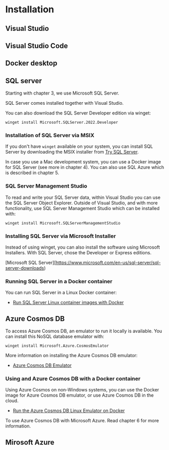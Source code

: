 # Installation

## Visual Studio

## Visual Studio Code

## Docker desktop

## SQL server

Starting with chapter 3, we use Microsoft SQL Server.

SQL Server comes installed together with Visual Studio.

You can also download the SQL Server Developer edition via winget:

`winget install Microsoft.SQLServer.2022.Developer`

### Installation of SQL Server via MSIX

If you don't have `winget` available on your system, you can install SQL Server by downloading the MSIX installer from [Try SQL Server](https://www.microsoft.com/sql-server/sql-server-downloads). 

In case you use a Mac development system, you can use a Docker image for SQL Server (see more in chapter 4). You can also use SQL Azure which is described in chapter 5.

### SQL Server Management Studio

To read and write your SQL Server data, within Visual Studio you can use the SQL Server Object Explorer. Outside of Visual Studio, and with more functionality, use SQL Server Management Studio which can be installed with:

`winget install Microsoft.SQLServerManagementStudio`

### Installing SQL Server via Microsoft Installer

Instead of using winget, you can also install the software using Microsoft Installers. With SQL Server, chose the Developer or Express editions.

[Microsoft SQL Server][https://www.microsoft.com/en-us/sql-server/sql-server-downloads)

### Running SQL Server in a Docker container

You can run SQL Server in a Linux Docker container:

* [Run SQL Server Linux container images with Docker](https://learn.microsoft.com/en-us/sql/linux/quickstart-install-connect-docker)

## Azure Cosmos DB

To access Azure Cosmos DB, an emulator to run it locally is available. You can install this NoSQL database emulator with:

`winget install Microsoft.Azure.CosmosEmulator`

More information on installing the Azure Cosmos DB emulator:

* [Azure Cosmos DB Emulator](https://learn.microsoft.com/en-us/azure/cosmos-db/local-emulator?tabs=ssl-netstd21#install-the-emulator)

### Using and Azure Cosmos DB with a Docker container

Using Azure Cosmos on non-Windows systems, you can use the Docker image for Azure Cosmos DB emulator, or use Azure Cosmos DB in the cloud.

* [Run the Azure Cosmos DB Linux Emulator on Docker](https://learn.microsoft.com/en-us/azure/cosmos-db/docker-emulator-linux)

To use Azure Cosmos DB with Microsoft Azure. Read chapter 6 for more information.

## Mirosoft Azure

